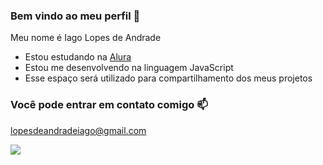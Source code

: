 ### Bem vindo ao meu perfil 💙

Meu nome é Iago Lopes de Andrade

- Estou estudando na [Alura](https://www.alura.com.br)
- Estou me desenvolvendo na linguagem JavaScript
- Esse espaço será utilizado para compartilhamento dos meus projetos
### Você pode entrar em contato comigo 📫

lopesdeandradeiago@gmail.com

![](https://media.tenor.com/C7opO0cRofAAAAAi/neirn-ml64.gif)

